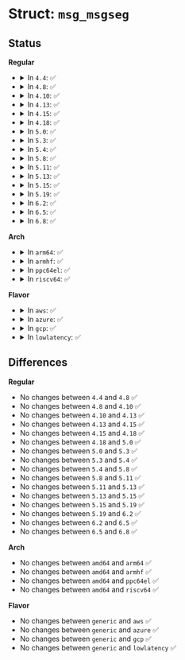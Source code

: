 # Struct: <code>msg_msgseg</code>

## Status
<b>Regular</b>
<ul>
<li>
<details>
<summary>In <code>4.4</code>: ✅</summary>

```c
struct msg_msgseg {
    struct msg_msgseg *next;
};
```
</details>
</li>
<li>
<details>
<summary>In <code>4.8</code>: ✅</summary>

```c
struct msg_msgseg {
    struct msg_msgseg *next;
};
```
</details>
</li>
<li>
<details>
<summary>In <code>4.10</code>: ✅</summary>

```c
struct msg_msgseg {
    struct msg_msgseg *next;
};
```
</details>
</li>
<li>
<details>
<summary>In <code>4.13</code>: ✅</summary>

```c
struct msg_msgseg {
    struct msg_msgseg *next;
};
```
</details>
</li>
<li>
<details>
<summary>In <code>4.15</code>: ✅</summary>

```c
struct msg_msgseg {
    struct msg_msgseg *next;
};
```
</details>
</li>
<li>
<details>
<summary>In <code>4.18</code>: ✅</summary>

```c
struct msg_msgseg {
    struct msg_msgseg *next;
};
```
</details>
</li>
<li>
<details>
<summary>In <code>5.0</code>: ✅</summary>

```c
struct msg_msgseg {
    struct msg_msgseg *next;
};
```
</details>
</li>
<li>
<details>
<summary>In <code>5.3</code>: ✅</summary>

```c
struct msg_msgseg {
    struct msg_msgseg *next;
};
```
</details>
</li>
<li>
<details>
<summary>In <code>5.4</code>: ✅</summary>

```c
struct msg_msgseg {
    struct msg_msgseg *next;
};
```
</details>
</li>
<li>
<details>
<summary>In <code>5.8</code>: ✅</summary>

```c
struct msg_msgseg {
    struct msg_msgseg *next;
};
```
</details>
</li>
<li>
<details>
<summary>In <code>5.11</code>: ✅</summary>

```c
struct msg_msgseg {
    struct msg_msgseg *next;
};
```
</details>
</li>
<li>
<details>
<summary>In <code>5.13</code>: ✅</summary>

```c
struct msg_msgseg {
    struct msg_msgseg *next;
};
```
</details>
</li>
<li>
<details>
<summary>In <code>5.15</code>: ✅</summary>

```c
struct msg_msgseg {
    struct msg_msgseg *next;
};
```
</details>
</li>
<li>
<details>
<summary>In <code>5.19</code>: ✅</summary>

```c
struct msg_msgseg {
    struct msg_msgseg *next;
};
```
</details>
</li>
<li>
<details>
<summary>In <code>6.2</code>: ✅</summary>

```c
struct msg_msgseg {
    struct msg_msgseg *next;
};
```
</details>
</li>
<li>
<details>
<summary>In <code>6.5</code>: ✅</summary>

```c
struct msg_msgseg {
    struct msg_msgseg *next;
};
```
</details>
</li>
<li>
<details>
<summary>In <code>6.8</code>: ✅</summary>

```c
struct msg_msgseg {
    struct msg_msgseg *next;
};
```
</details>
</li>
</ul>
<b>Arch</b>
<ul>
<li>
<details>
<summary>In <code>arm64</code>: ✅</summary>

```c
struct msg_msgseg {
    struct msg_msgseg *next;
};
```
</details>
</li>
<li>
<details>
<summary>In <code>armhf</code>: ✅</summary>

```c
struct msg_msgseg {
    struct msg_msgseg *next;
};
```
</details>
</li>
<li>
<details>
<summary>In <code>ppc64el</code>: ✅</summary>

```c
struct msg_msgseg {
    struct msg_msgseg *next;
};
```
</details>
</li>
<li>
<details>
<summary>In <code>riscv64</code>: ✅</summary>

```c
struct msg_msgseg {
    struct msg_msgseg *next;
};
```
</details>
</li>
</ul>
<b>Flavor</b>
<ul>
<li>
<details>
<summary>In <code>aws</code>: ✅</summary>

```c
struct msg_msgseg {
    struct msg_msgseg *next;
};
```
</details>
</li>
<li>
<details>
<summary>In <code>azure</code>: ✅</summary>

```c
struct msg_msgseg {
    struct msg_msgseg *next;
};
```
</details>
</li>
<li>
<details>
<summary>In <code>gcp</code>: ✅</summary>

```c
struct msg_msgseg {
    struct msg_msgseg *next;
};
```
</details>
</li>
<li>
<details>
<summary>In <code>lowlatency</code>: ✅</summary>

```c
struct msg_msgseg {
    struct msg_msgseg *next;
};
```
</details>
</li>
</ul>

## Differences
<b>Regular</b>
<ul>
<li>
No changes between <code>4.4</code> and <code>4.8</code> ✅
</li>
<li>
No changes between <code>4.8</code> and <code>4.10</code> ✅
</li>
<li>
No changes between <code>4.10</code> and <code>4.13</code> ✅
</li>
<li>
No changes between <code>4.13</code> and <code>4.15</code> ✅
</li>
<li>
No changes between <code>4.15</code> and <code>4.18</code> ✅
</li>
<li>
No changes between <code>4.18</code> and <code>5.0</code> ✅
</li>
<li>
No changes between <code>5.0</code> and <code>5.3</code> ✅
</li>
<li>
No changes between <code>5.3</code> and <code>5.4</code> ✅
</li>
<li>
No changes between <code>5.4</code> and <code>5.8</code> ✅
</li>
<li>
No changes between <code>5.8</code> and <code>5.11</code> ✅
</li>
<li>
No changes between <code>5.11</code> and <code>5.13</code> ✅
</li>
<li>
No changes between <code>5.13</code> and <code>5.15</code> ✅
</li>
<li>
No changes between <code>5.15</code> and <code>5.19</code> ✅
</li>
<li>
No changes between <code>5.19</code> and <code>6.2</code> ✅
</li>
<li>
No changes between <code>6.2</code> and <code>6.5</code> ✅
</li>
<li>
No changes between <code>6.5</code> and <code>6.8</code> ✅
</li>
</ul>
<b>Arch</b>
<ul>
<li>
No changes between <code>amd64</code> and <code>arm64</code> ✅
</li>
<li>
No changes between <code>amd64</code> and <code>armhf</code> ✅
</li>
<li>
No changes between <code>amd64</code> and <code>ppc64el</code> ✅
</li>
<li>
No changes between <code>amd64</code> and <code>riscv64</code> ✅
</li>
</ul>
<b>Flavor</b>
<ul>
<li>
No changes between <code>generic</code> and <code>aws</code> ✅
</li>
<li>
No changes between <code>generic</code> and <code>azure</code> ✅
</li>
<li>
No changes between <code>generic</code> and <code>gcp</code> ✅
</li>
<li>
No changes between <code>generic</code> and <code>lowlatency</code> ✅
</li>
</ul>
